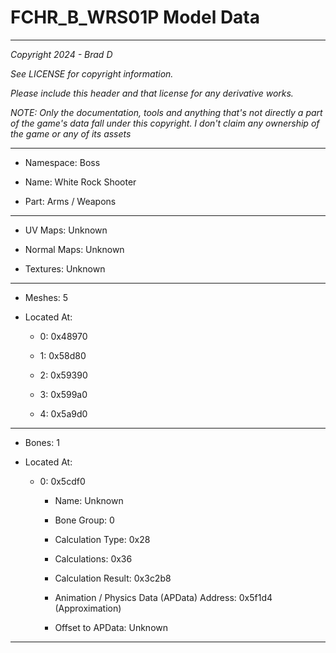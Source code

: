 # FCHR_B_WRS01P Model Data

---

*Copyright 2024 - Brad D*

*See LICENSE for copyright information.*

*Please include this header and that license for any derivative works.*

*NOTE: Only the documentation, tools and anything that's not directly a part of the game's data fall under this copyright. I don't claim any ownership of the game or any of its assets*

---

* Namespace: Boss

* Name:  White Rock Shooter

* Part: Arms / Weapons

---

* UV Maps: Unknown

* Normal Maps: Unknown

* Textures: Unknown

---

* Meshes: 5

* Located At:

  * 0: 0x48970

  * 1: 0x58d80

  * 2: 0x59390

  * 3: 0x599a0

  * 4: 0x5a9d0

---

* Bones: 1

* Located At:

  * 0: 0x5cdf0

    * Name: Unknown

    * Bone Group: 0

    * Calculation Type: 0x28

    * Calculations: 0x36

    * Calculation Result: 0x3c2b8

    * Animation / Physics Data (APData) Address: 0x5f1d4 (Approximation)

    * Offset to APData: Unknown

---

